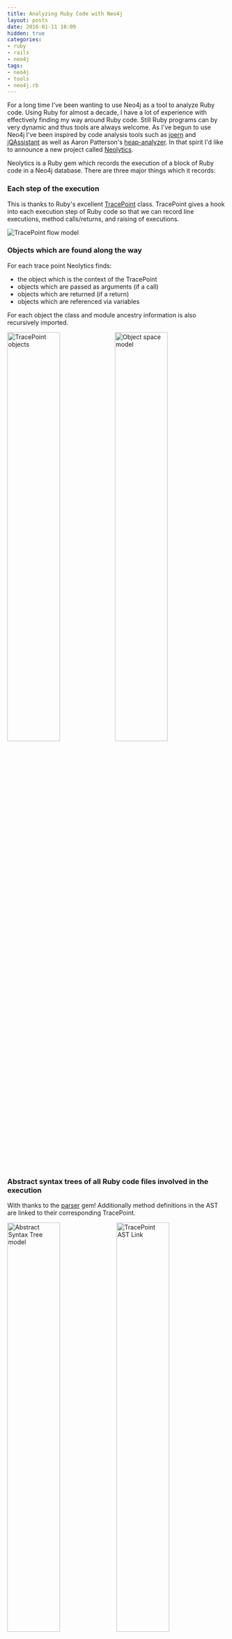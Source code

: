```yaml
---
title: Analyzing Ruby Code with Neo4j
layout: posts
date: 2016-01-11 18:09
hidden: true
categories:
- ruby
- rails
- neo4j
tags:
- neo4j
- tools
- neo4j.rb
---
```


<style>
table {
  border-collapse: collapse;
}
table, th, td {
  border: 1px solid #CCC;
  padding: 0.3em;
}

</style>


For a long time I've been wanting to use Neo4j as a tool to analyze Ruby code.  Using Ruby for almost a decade, I have a lot of experience with effectively finding my way around Ruby code.  Still Ruby programs can by very dynamic and thus tools are always welcome.  As I've begun to use Neo4j I've been inspired by code analysis tools such as [joern](http://mlsec.org/joern/) and [jQAssistant](http://jqassistant.org/) as well as Aaron Patterson's [heap-analyzer](http://tenderlove.github.io/heap-analyzer/).  In that spirit I'd like to announce a new project called [Neolytics](https://github.com/neo4jrb/neolytics).

Neolytics is a Ruby gem which records the execution of a block of Ruby code in a Neo4j database.  There are three major things which it records:

### Each step of the execution

This is thanks to Ruby's excellent [TracePoint](http://ruby-doc.org/core-2.0.0/TracePoint.html) class.  TracePoint gives a hook into each execution step of Ruby code so that we can record line executions, method calls/returns, and raising of executions.

![TracePoint flow model](https://raw.githubusercontent.com/neo4jrb/neolytics/master/examples/model/trace_point_flow.png)

### Objects which are found along the way

For each trace point Neolytics finds:

 * the object which is the context of the TracePoint
 * objects which are passed as arguments (if a call)
 * objects which are returned (if a return)
 * objects which are referenced via variables

For each object the class and module ancestry information is also recursively imported.

<img src="https://raw.githubusercontent.com/neo4jrb/neolytics/master/examples/model/trace_point_objects.png" alt="TracePoint objects" style="width: 49%; float: left"/>

<img src="https://raw.githubusercontent.com/neo4jrb/neolytics/master/examples/model/object_relationships.png" alt="Object space model" style="width: 49%"/>


### Abstract syntax trees of all Ruby code files involved in the execution

With thanks to the [parser](https://github.com/whitequark/parser) gem!  Additionally method definitions in the AST are linked to their corresponding TracePoint.

<img src="https://raw.githubusercontent.com/neo4jrb/neolytics/master/examples/model/ast.png" alt="Abstract Syntax Tree model" style="width: 49%"/>
<img src="https://raw.githubusercontent.com/neo4jrb/neolytics/master/examples/model/trace_point_ast_nodes.png" alt="TracePoint AST Link" style="width: 49%; vertical-align: top"/>


To record the data, I used my [neo4apis](https://github.com/neo4jrb/neo4apis) gem to send data to Neo4j efficiently without a lot of round trips to the database.

Lastly, I've built a [ruby_code_analytics](https://github.com/neo4j-examples/ruby_code_analytics) Rails application to give a UI to examine the results of the dump.  You can see an example running [on Heroku](https://ruby-neo4j-code-analysis.herokuapp.com) which is a record of the following simple Ruby code:

{% prism ruby %}

neo4j_session = Neo4j::Session.open(:server_db, neo4j_url)
Neolytics.record_execution(neo4j_session) do
  doc = Nokogiri::HTML(open('https://www.google.com').read)
  doc.xpath('//form/input').map(&:name)
end

{% endprism %}

## Querying the data

Let's look at some examples of things that you can do with the data from neolytics!

### Examining the execution

Let's say that we want to know what goes on during the execution of a method.  With the following query we grab the first TracePoint which was a `call` event and find the entire series of TracePoints until the method is returned from:

{% prism cypher %}

MATCH (call_tp:TracePoint {event: 'call'})
WITH call_tp LIMIT 1
MATCH path=shortestPath((call_tp)-[:NEXT*]->(return_tp:TracePoint {event: 'return'}))
RETURN path

{% endprism %}

Visually we can see the query like this:

<div style="text-align: center">
  <a href="/assets/neolytics/method_call_chain.png"><img src="/assets/neolytics/method_call_chain.png" style="width: 800px"></a>
</div>

In this case the method is the `#plural` method from the `active_support` gem which lets you pluralize strings.  You can compare the graph database model with the actual source code [here on GitHub](https://github.com/rails/rails/blob/v4.2.5/activesupport/lib/active_support/inflector/inflections.rb#L105)

In the screenshot above, each node is displaying a TracePoint event (i.e. `call`, `line`, etc...), the class and method in question, and the line number.  Starting from the node on the left you can follow the `NEXT` relationships to see each point in the execution.  Note that every node has a `HAS_PARENT` relationship back to the `call` TracePoint, so we can see that this method didn't make any further method calls (at least no Ruby calls.  We see some `c_call` events which TracePoint doesn't expose).  Lastly note the `STARTED_AT` relationship from the `return` event to the `call` event which is there as a convenience for any query that need to get both nodes at once (e.g. if you need to get both the arguments and the return value of a method).

For more details you can see [this example tabular output](https://github.com/neo4jrb/neolytics/blob/master/examples/output/plural_trace_points.csv) of the tracepoints.

### Running code metrics

Let's run a query to evaluate the [cyclomatic complexity](https://en.wikipedia.org/wiki/Cyclomatic_complexity) of our methods:

{% prism cypher %}

MATCH (def:ASTNode {type: 'def'})
OPTIONAL MATCH (def)<-[:HAS_PARENT*]-(condition:ASTNode)
WHERE condition.type IN ['begin', 'if', 'while', 'until', 'for', 'rescue', 'when', 'and', 'or']
RETURN def.name, def.file_path, def.first_line, count(condition)
ORDER BY count(condition) DESC
LIMIT 10

{% endprism %}

This gives us a straightforward listing of methods, where to find them, and their complexity score, all ordered with the most complex methods at the top:


| method             | Path and line                                                                   | complexity |
|--------------------|---------------------------------------------------------------------------------|------------|
| initialize_pattern | .../rubies/ruby-2.2.3/lib/ruby/2.2.0/uri/rfc2396_parser.rb:342                  | 85         |
| validate           | .../rubies/ruby-2.2.3/lib/ruby/2.2.0/rubygems/specification.rb:2453             | 65         |
| perform_arguments  | .../gems/ruby-2.2.3/gems/sass-3.4.20/lib/sass/tree/visitors/perform.rb:14       | 57         |
| _next_token        | .../gems/ruby-2.2.3/gems/nokogiri-1.6.7/lib/nokogiri/css/tokenizer.rb:55        | 56         |
| parse              | .../gems/ruby-2.2.3/gems/tzinfo-1.2.2/lib/tzinfo/zoneinfo_timezone_info.rb:95   | 55         |
| pretty_print       | .../rubies/ruby-2.2.3/lib/ruby/2.2.0/pp.rb:421                                  | 53         |
| merge_final_ops    | .../gems/ruby-2.2.3/gems/sass-3.4.20/lib/sass/selector/sequence.rb:342          | 52         |
| call               | .../gems/ruby-2.2.3/gems/sprockets-3.5.2/lib/sprockets/server.rb:22             | 48         |
| convert_input      | .../gems/ruby-2.2.3/gems/erubis-2.7.0/lib/erubis/converter.rb:127               | 43         |
| visit_rule         | .../gems/ruby-2.2.3/gems/sass-3.4.20/lib/sass/tree/visitors/to_css.rb:280       | 43         |

Now let's extend this complexity metric by using the TracePoint data to see how long each method actually took:

{% prism cypher %}

MATCH (tp:TracePoint)
WITH sum(tp.execution_time) AS total_execution_time

MATCH (node:ASTNode {type: 'def'})
OPTIONAL MATCH (node)<-[:HAS_PARENT*]-(condition:ASTNode)
WHERE condition.type IN ['begin', 'if', 'while', 'until', 'for', 'rescue', 'when', 'and', 'or']
WITH node, count(condition) AS complexity, total_execution_time

MATCH (node)<-[:HAS_AST_NODE]-(tp:TracePoint)<-[:STARTED_AT]-(return_tp:TracePoint)

WITH
  complexity,
  total_execution_time,
  tp.path + ':' + tp.lineno + ' (' + return_tp.defined_class + '#' + return_tp.method_id + ')' AS method,
  count(tp) AS executions,
  sum(return_tp.execution_time) AS total_method_execution_time

RETURN
  method,
  complexity AS cc,
  executions AS execs,
  total_method_execution_time AS total_time,
  100.0 * (total_method_execution_time / total_execution_time) AS percentage_of_total_time,
  total_method_execution_time / executions AS avg_exec

ORDER BY total_method_execution_time DESC
LIMIT 10

{% endprism %}

With this we get a nice table of methods which take the most time, along with the cyclomatic complexity.  We can sort by either metric or create a combined metric of our own in order to determine which methods might be ripe for refactoring.

| method                                                                                                                                | cc | execs | total_time | % total time | avg_exec |
|---------------------------------------------------------------------------------------------------------------------------------------|----|-------|------------|--------------|----------|
| .../rubies/ruby-2.2.3/lib/ruby/2.2.0/set.rb:289 <br/>**Set#add**                                                                      | 1  | 2343  | 11457      | 2.31         | 4.89     |
| .../gems/ruby-2.2.3/gems/activesupport-4.2.5/lib/active_support/inflector/methods.rb:91 <br/>**ActiveSupport::Inflector#underscore**  | 6  | 237   | 5057       | 1.02         | 21.34    |
| .../gems/ruby-2.2.3/gems/pry-0.10.3/lib/pry/command.rb:27 <br/>**#&lt;Class:Pry::Command>#match**                                     | 4  | 810   | 4917       | 0.99         | 6.07     |
| .../gems/ruby-2.2.3/gems/pry-0.10.3/lib/pry/command.rb:43 <br/>**#&lt;Class:Pry::Command>#command_options**                           | 2  | 641   | 3790       | 0.76         | 5.91     |
| .../gems/ruby-2.2.3/gems/pry-0.10.3/lib/pry/command.rb:177 <br/>**#&lt;Class:Pry::Command>#command_regex**                            | 6  | 510   | 3722       | 0.75         | 7.30     |
| .../gems/ruby-2.2.3/gems/pry-0.10.3/lib/pry/command.rb:185 <br/>**#&lt;Class:Pry::Command>#convert_to_regex**                         | 1  | 1020  | 3537       | 0.71         | 3.47     |
| .../gems/ruby-2.2.3/gems/activesupport-4.2.5/lib/active_support/dependencies/autoload.rb:35 <br/>**ActiveSupport::Autoload#autoload** | 4  | 233   | 3186       | 0.64         | 13.67    |
| .../gems/ruby-2.2.3/gems/sprockets-3.5.2/lib/sprockets/utils.rb:33 <br/>**Sprockets::Utils#hash_reassoc1**                            | 4  | 115   | 2366       | 0.48         | 20.57    |
| .../gems/ruby-2.2.3/gems/activesupport-4.2.5/lib/active_support/core_ext/module/delegation.rb:151 <br/>**Module#delegate**            | 36 | 43    | 1164       | 0.23         | 27.07    |
| .../gems/ruby-2.2.3/gems/pry-0.10.3/lib/pry/command.rb:37 <br/>**#&lt;Class:Pry::Command>#description**                               | 2  | 152   | 1158       | 0.23         | 7.62     |


## More options

There are many ways to use this data model to debug and otherwise analyze our code.  I've provided some more sample queries in [the README](https://github.com/neo4jrb/neolytics) for the neolytics gem.  I've also started [a list of ideas](https://github.com/neo4j-examples/ruby_code_analytics/labels/idea%20for%20query) for new queries which could be made.  These could be used directly or perhaps built into a reporting feature of the `ruby_code_analytics` Rails application.  I'm excited to see where things could go!


Analysis app running on Heroku: [https://ruby-neo4j-code-analysis.herokuapp.com](https://ruby-neo4j-code-analysis.herokuapp.com)
